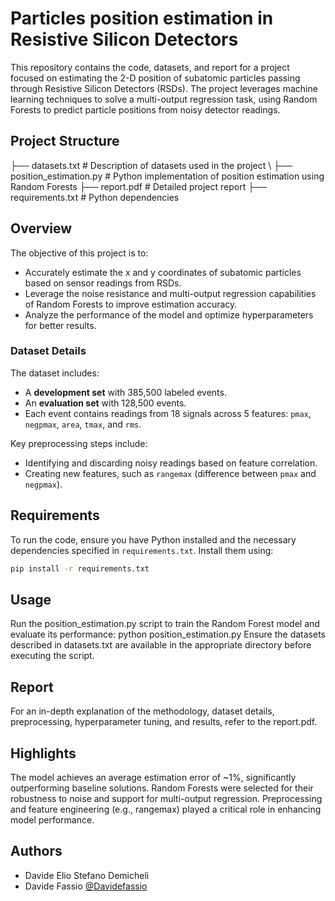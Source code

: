 # Particles position estimation in Resistive Silicon Detectors

This repository contains the code, datasets, and report for a project focused on estimating the 2-D position of subatomic particles passing through Resistive Silicon Detectors (RSDs). The project leverages machine learning techniques to solve a multi-output regression task, using Random Forests to predict particle positions from noisy detector readings.

## Project Structure

├── datasets.txt # Description of datasets used in the project \\
├── position_estimation.py # Python implementation of position estimation using Random Forests
├── report.pdf # Detailed project report
├── requirements.txt # Python dependencies

## Overview

The objective of this project is to:
- Accurately estimate the x and y coordinates of subatomic particles based on sensor readings from RSDs.
- Leverage the noise resistance and multi-output regression capabilities of Random Forests to improve estimation accuracy.
- Analyze the performance of the model and optimize hyperparameters for better results.

### Dataset Details

The dataset includes:
- A **development set** with 385,500 labeled events.
- An **evaluation set** with 128,500 events.
- Each event contains readings from 18 signals across 5 features: `pmax`, `negpmax`, `area`, `tmax`, and `rms`.

Key preprocessing steps include:
- Identifying and discarding noisy readings based on feature correlation.
- Creating new features, such as `rangemax` (difference between `pmax` and `negpmax`).

## Requirements

To run the code, ensure you have Python installed and the necessary dependencies specified in `requirements.txt`. Install them using:
```bash
pip install -r requirements.txt
```

## Usage
Run the position_estimation.py script to train the Random Forest model and evaluate its performance:
python position_estimation.py
Ensure the datasets described in datasets.txt are available in the appropriate directory before executing the script.

## Report
For an in-depth explanation of the methodology, dataset details, preprocessing, hyperparameter tuning, and results, refer to the report.pdf.

## Highlights
The model achieves an average estimation error of ~1%, significantly outperforming baseline solutions.
Random Forests were selected for their robustness to noise and support for multi-output regression.
Preprocessing and feature engineering (e.g., rangemax) played a critical role in enhancing model performance.

## Authors
- Davide Elio Stefano Demicheli
- Davide Fassio [@Davidefassio](https://github.com/Davidefassio)
